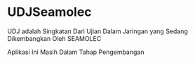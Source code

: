 # UDJSeamolec

UDJ adalah Singkatan Dari Ujian Dalam Jaringan yang Sedang Dikembangkan Oleh SEAMOLEC

Aplikasi Ini Masih Dalam Tahap Pengembangan
